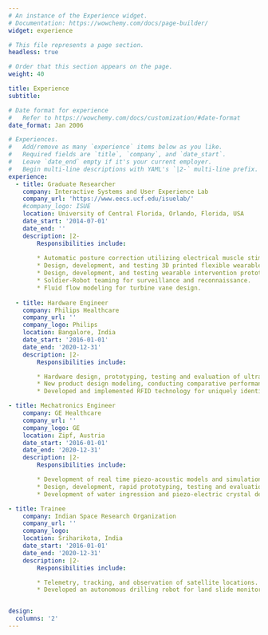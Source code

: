 ```yaml
---
# An instance of the Experience widget.
# Documentation: https://wowchemy.com/docs/page-builder/
widget: experience

# This file represents a page section.
headless: true

# Order that this section appears on the page.
weight: 40

title: Experience
subtitle:

# Date format for experience
#   Refer to https://wowchemy.com/docs/customization/#date-format
date_format: Jan 2006

# Experiences.
#   Add/remove as many `experience` items below as you like.
#   Required fields are `title`, `company`, and `date_start`.
#   Leave `date_end` empty if it's your current employer.
#   Begin multi-line descriptions with YAML's `|2-` multi-line prefix.
experience:
  - title: Graduate Researcher
    company: Interactive Systems and User Experience Lab
    company_url: 'https://www.eecs.ucf.edu/isuelab/'
    #company_logo: ISUE
    location: University of Central Florida, Orlando, Florida, USA
    date_start: '2014-07-01'
    date_end: ''
    description: |2-
        Responsibilities include:
        
        * Automatic posture correction utilizing electrical muscle stimulation.
        * Design, development, and testing 3D printed flexible wearables with embedded sensors.
        * Design, development, and testing wearable intervention prototype technology.
        * Soldier-Robot teaming for surveillance and reconnaissance.
        * Fluid flow modeling for turbine vane design.
        
  - title: Hardware Engineer
    company: Philips Healthcare
    company_url: ''
    company_logo: Philips
    location: Bangalore, India
    date_start: '2016-01-01'
    date_end: '2020-12-31'
    description: |2-
        Responsibilities include:

        * Hardware design, prototyping, testing and evaluation of ultrasound probes.
        * New product design modeling, conducting comparative performance analysis with existing systems.
        * Developed and implemented RFID technology for uniquely identifying different varieties of probes and their compatibility with different ultrasound systems.

- title: Mechatronics Engineer
    company: GE Healthcare
    company_url: ''
    company_logo: GE
    location: Zipf, Austria
    date_start: '2016-01-01'
    date_end: '2020-12-31'
    description: |2-
        Responsibilities include:

        * Development of real time piezo-acoustic models and simulations for ultrasound wave propagation.
        * Design, development, rapid prototyping, testing and evaluation of new ultrasound probes with mechanical and electronic components.
        * Development of water ingression and piezo-electric crystal deformation simulations.

- title: Trainee
    company: Indian Space Research Organization
    company_url: ''
    company_logo: 
    location: Sriharikota, India
    date_start: '2016-01-01'
    date_end: '2020-12-31'
    description: |2-
        Responsibilities include:

        * Telemetry, tracking, and observation of satellite locations.
        * Developed an autonomous drilling robot for land slide monitoring and space navigation as part of Bachelors thesis project.


design:
  columns: '2'
---
```


